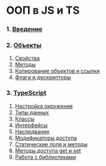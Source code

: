 # ООП в JS и TS

### 1. [Введение](./1-Введение.md)
### 2. [Объекты](./2-Объекты.md)
   1. [Свойства](./21-Свойства.md)
   2. [Методы](./22-Методы.md)
   3. [Копирование объектов и ссылки](./23-Копирование_объектов.md)
   4. [Флаги и дескрипторы]()
### 3. [TypeScript](./3-TypeScript.md)
   1. [Настройка окружения]()
   2. [Типы данных]()
   3. [Классы]()
   4. [Интерфейсы]()
   5. [Наследвание]()
   6. [Модификаторы доступа]()
   7. [Статические поля и методы]()
   8. [Методы доступа get и set]()
   9. [Работа с библиотеками]()
   